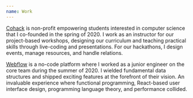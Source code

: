 ```yaml
---
name: Work
---
```


[Cohack](https://cohack.netlify.app) is non-profit empowering students interested in computer science that I co-founded in the spring of 2020. I work as an instructor for our project-based workshops, designing our curriculum and teaching practical skills through live-coding and presentations. For our hackathons, I design events, manage resources, and handle relations.

[Webflow](https://webflow.com) is a no-code platform where I worked as a junior engineer on the core team during the summer of 2020. I wielded fundamental data structures and shipped exciting features at the forefront of their vision. An invaluable experience where functional programming, React-based user interface design, programming language theory, and performance collided.
